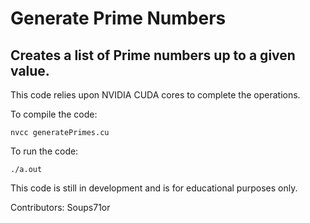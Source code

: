 # Generate Prime Numbers

## Creates a list of Prime numbers up to a given value.

This code relies upon NVIDIA CUDA cores to complete the operations.

To compile the code:

```nvcc generatePrimes.cu```

To run the code:

```./a.out```

This code is still in development and is for educational purposes only.

Contributors: Soups71or
